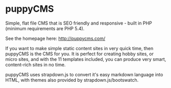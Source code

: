 # puppyCMS
Simple, flat file CMS that is SEO friendly and responsive - built in PHP (minimum requirements are PHP 5.4).

See the homepage here: http://puppycms.com/

If you want to make simple static content sites in very quick time, then puppyCMS is the CMS for you. It is perfect for creating hobby sites, or micro sites, and with the 11 templates included, you can produce very smart, content-rich sites in no time.

puppyCMS uses strapdown.js to convert it's easy markdown language into HTML, with themes also provided by strapdown.js/bootswatch.
